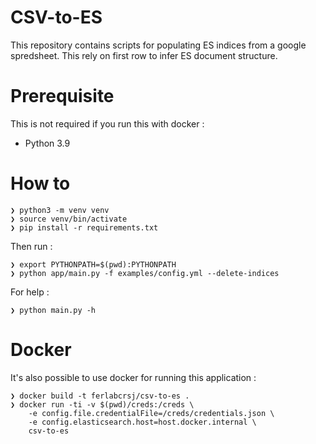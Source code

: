 CSV-to-ES
=========

This repository contains scripts for populating ES indices from a google spredsheet. This rely on first row to infer ES document structure. 


# Prerequisite

This is not required if you run this with docker :
- Python 3.9

# How to

```
❯ python3 -m venv venv
❯ source venv/bin/activate
❯ pip install -r requirements.txt
```

Then run :
```
❯ export PYTHONPATH=$(pwd):PYTHONPATH 
❯ python app/main.py -f examples/config.yml --delete-indices 
```

For help :
```
❯ python main.py -h          
```

# Docker

It's also possible to use docker for running this application :
```
❯ docker build -t ferlabcrsj/csv-to-es . 
❯ docker run -ti -v $(pwd)/creds:/creds \
    -e config.file.credentialFile=/creds/credentials.json \
    -e config.elasticsearch.host=host.docker.internal \
    csv-to-es    
```